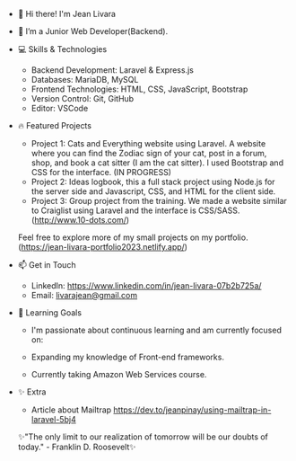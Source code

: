 - 👋 Hi there! I'm Jean Livara
- 🌱 I’m a Junior Web Developer(Backend).

- 💻 Skills & Technologies
  - Backend Development: Laravel & Express.js
  - Databases: MariaDB, MySQL
  - Frontend Technologies: HTML, CSS, JavaScript, Bootstrap
  - Version Control: Git, GitHub
  - Editor: VSCode
  
- 🔥 Featured Projects
   - Project 1: Cats and Everything website using Laravel. A website where you can find the Zodiac sign of your cat, post in a forum, shop, and book a cat sitter (I am the cat sitter). I used Bootstrap and CSS for the interface. (IN PROGRESS)
   - Project 2: Ideas logbook, this a full stack project using Node.js for the server side and Javascript, CSS, and HTML for the client side.
   - Project 3: Group project from the training. We made a website similar to Craiglist using Laravel and the interface is CSS/SASS. (http://www.10-dots.com/)
  
  Feel free to explore more of my small projects on my portfolio.(https://jean-livara-portfolio2023.netlify.app/)

- 📫 Get in Touch
  - LinkedIn: https://www.linkedin.com/in/jean-livara-07b2b725a/
  - Email: livarajean@gmail.com

- 🌱 Learning Goals
  - I'm passionate about continuous learning and am currently focused on:
  
  - Expanding my knowledge of Front-end frameworks.
  - Currently taking Amazon Web Services course.

- ✨ Extra
  - Article about Mailtrap https://dev.to/jeanpinay/using-mailtrap-in-laravel-5bj4 
  

  ✨"The only limit to our realization of tomorrow will be our doubts of today." - Franklin D. Roosevelt✨
  

